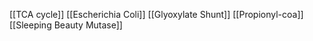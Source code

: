 [[TCA cycle]]
[[Escherichia Coli]]
[[Glyoxylate Shunt]]
[[Propionyl-coa]]
[[Sleeping Beauty Mutase]]
